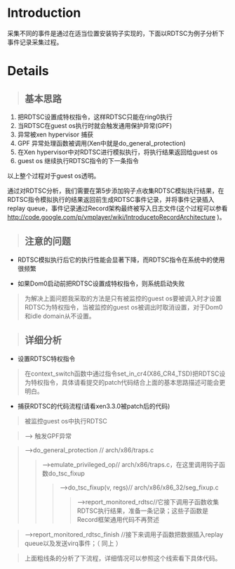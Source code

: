 

# Introduction #

采集不同的事件是通过在适当位置安装钩子实现的，下面以RDTSC为例子分析下事件记录采集过程。


# Details #

> ## 基本思路 ##


  1. 把RDTSC设置成特权指令，这样RDTSC只能在ring0执行
  1. 当RDTSC在guest os执行时就会触发通用保护异常(GPF)
  1. 异常被xen hypervisor 捕获
  1. GPF 异常处理函数被调用(Xen中就是do\_general\_protection)
  1. 在Xen hypervisor中对RDTSC进行模拟执行，将执行结果返回给guest os
  1. guest os 继续执行RDTSC指令的下一条指令

以上整个过程对于guest os透明。

通过对RDTSC分析，我们需要在第5步添加钩子点收集RDTSC模拟执行结果，在RDTSC指令模拟执行的结果返回前生成RDTSC事件记录，并将事件记录插入replay queue，事件记录通过Record架构最终被写入日志文件(这个过程可以参看 http://code.google.com/p/vmplayer/wiki/IntroducetoRecordArchitecture )。

> ## 注意的问题 ##

  * RDTSC模拟执行后它的执行性能会显著下降，而RDTSC指令在系统中的使用很频繁

  * 如果Dom0启动前把RDTSC设置成特权指令，则系统启动失败

> 为解决上面问题我采取的方法是只有被监控的guest os要被调入时才设置RDTSC为特权指令，当被监控的guest os被调出时取消设置，对于Dom0和idle domain从不设置。

> ## 详细分析 ##

  * 设置RDTSC特权指令

> 在context\_switch函数中通过指令set\_in\_cr4(X86\_CR4\_TSD)把RDTSC设为特权指令，具体请看提交的patch代码结合上面的基本思路描述可能会更明白。

  * 捕获RDTSC的代码流程(请看xen3.3.0被patch后的代码)

> 被监控guest os中执行RDTSC

> --> 触发GPF异常

> -->do\_general\_protection  // arch/x86/traps.c
> > -->emulate\_privileged\_op// arch/x86/traps.c，在这里调用钩子函数do\_tsc\_fixup
> > > -->do\_tsc\_fixup(v, regs)// arch/x86/x86\_32/seg\_fixup.c
> > > > -->report\_monitored\_rdtsc//它接下调用子函数收集RDTSC执行结果，准备一条记录；这些子函数是Record框架通用代码不再赘述


> -->report\_monitored\_rdtsc\_finish //接下来调用子函数把数据插入replay queue以及发送virq事件；（ 同上 ）

> 上面粗线条的分析了下流程，详细情况可以参照这个线索看下具体代码。